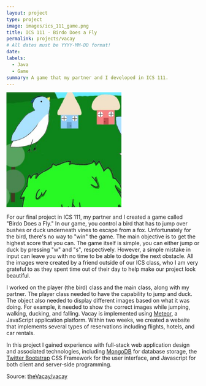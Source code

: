 ```yaml
---
layout: project
type: project
image: images/ics_111_game.png
title: ICS 111 - Birdo Does a Fly
permalink: projects/vacay
# All dates must be YYYY-MM-DD format!
date: 
labels:
  - Java
  - Game
summary: A game that my partner and I developed in ICS 111.
---
```


<img class="ui medium right floated rounded image" src="../images/ics_111_game.png">

For our final project in ICS 111, my partner and I created a game called "Birdo Does a Fly."  In our game, you control a bird that has to jump over bushes or duck underneath vines to escape from a fox.  Unfortunately for the bird, there's no way to "win" the game.  The main objective is to get the highest score that you can.  The game itself is simple, you can either jump or duck by pressing "w" and "s", respectively.  However, a simple mistake in input can leave you with no time to be able to dodge the next obstacle.  All the images were created by a friend outside of our ICS class, who I am very grateful to as they spent time out of their day to help make our project look beautiful.

I worked on the player (the bird) class and the main class, along with my partner.  The player class needed to have the capability to jump and duck.  The object also needed to display different images based on what it was doing.  For example, it needed to show the correct images while jumping, walking, ducking, and falling.
Vacay is implemented using [Meteor](http://meteor.com), a JavaScript application platform. Within two weeks, we created a website that implements several types of reservations including flights, hotels, and car rentals.

In this project I gained experience with full-stack web application design and associated technologies, including [MongoDB](http://mongodb.com) for database storage, the [Twitter Bootstrap](http://getbootstrap.com/) CSS Framework for the user interface, and Javascript for both client and server-side programming. 
 
Source: <a href="https://github.com/theVacay/vacay"><i class="large github icon"></i>theVacay/vacay</a>
